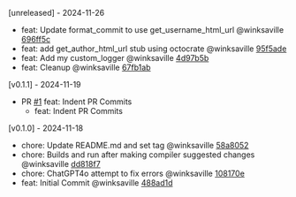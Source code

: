 [unreleased] - 2024-11-26
- feat: Update format_commit to use get_username_html_url @winksaville [696ff5c](https://github.com/winksaville/expr-changelog-generation/commit/696ff5c47efb281dd88cec1c5a9a5c161e464409)
- feat: add get_author_html_url stub using octocrate @winksaville [95f5ade](https://github.com/winksaville/expr-changelog-generation/commit/95f5adebe899da45972a663a2b1cde278d2672d3)
- feat: Add my custom_logger @winksaville [4d97b5b](https://github.com/winksaville/expr-changelog-generation/commit/4d97b5b031d318de250cc53140be967981ecc80c)
- feat: Cleanup @winksaville [67fb1ab](https://github.com/winksaville/expr-changelog-generation/commit/67fb1ab846b258c82b6eae0dd8eedee8c2bd04b2)

[v0.1.1] - 2024-11-19
- PR [#1](https://github.com/winksaville/expr-changelog-generation/pull/1) feat: Indent PR Commits
    - feat: Indent PR Commits

[v0.1.0] - 2024-11-18
- chore: Update README.md and set tag @winksaville [58a8052](https://github.com/winksaville/expr-changelog-generation/commit/58a8052a6c7125cb8fefb489e971c66c45408a86)
- chore: Builds and run after making compiler suggested changes @winksaville [dd818f7](https://github.com/winksaville/expr-changelog-generation/commit/dd818f72cec45c7e234a5c19d153f234eef79f5b)
- chore: ChatGPT4o attempt to fix errors @winksaville [108170e](https://github.com/winksaville/expr-changelog-generation/commit/108170e29de51f56356c50ee54878da848d38220)
- feat: Initial Commit @winksaville [488ad1d](https://github.com/winksaville/expr-changelog-generation/commit/488ad1db60d2903bf3f1274cb88e5f590c9d5530)


